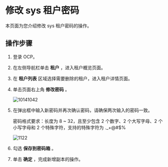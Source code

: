 修改 sys 租户密码
================================

本页面为您介绍修改 sys 租户密码的操作。

操作步骤
-------------------------

1. 登录 OCP。

2. 在左侧导航栏单击 **租户** ，进入租户概览页面。

3. 在 **租户列表** 区域选择需要删除的租户，进入租户详情页面。

4. 单击页面右上角 **修改密码** 。

   ![10141042](https://help-static-aliyun-doc.aliyuncs.com/assets/img/zh-CN/3095987361/p338621.png)

5. 在弹出框中输入新密码并再次确认密码，请确保两次输入的密码一致。

   密码格式要求：长度为 8 \~ 32，且至少包含 2 个数字、2 个大写字母、2 个小写字母和 2 个特殊字符，支持的特殊字符为 ._+@#$%

   ![1122](https://help-static-aliyun-doc.aliyuncs.com/assets/img/zh-CN/3095987361/p355776.png)

6. 勾选 **保存到密码箱** 。

7. 单击 **确定** ，完成新增副本的操作。
